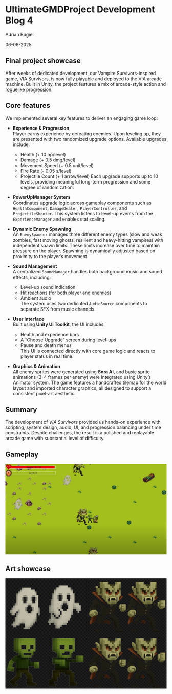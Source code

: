 # UltimateGMDProject Development Blog 4

Adrian Bugiel

06-06-2025

## Final project showcase

After weeks of dedicated development, our Vampire Survivors-inspired game, VIA Survivors, is now fully playable and deployed to the VIA arcade machine. Built in Unity, the project features a mix of arcade-style action and roguelike progression.

## Core features

We implemented several key features to deliver an engaging game loop:

- **Experience & Progression**  
  Player earns experience by defeating enemies. Upon leveling up, they are presented with two randomized upgrade options. Available upgrades include:
  - Health (+ 10 hp/level)
  - Damage (+ 0.5 dmg/level)
  - Movement Speed (+ 0.5 unit/level)
  - Fire Rate (- 0.05 s/level)
  - Projectile Count  (+ 1 arrow/level)
  Each upgrade supports up to 10 levels, providing meaningful long-term progression and some degree of randomization.

- **PowerUpManager System**  
  Coordinates upgrade logic across gameplay components such as `HealthComponent`, `DamageDealer`, `PlayerController`, and `ProjectileShooter`. This system listens to level-up events from the `ExperienceManager` and enables stat scaling.

- **Dynamic Enemy Spawning**  
  An `EnemySpawner` manages three different enemy types (slow and weak zombies, fast moving ghosts, resilient and heavy-hitting vampires) with independent spawn limits. These limits increase over time to maintain pressure on the player. Spawning is dynamically adjusted based on proximity to the player’s movement.

- **Sound Management**  
  A centralized `SoundManager` handles both background music and sound effects, including:
  - Level-up sound indication
  - Hit reactions (for both player and enemies)
  - Ambient audio  
  The system uses two dedicated `AudioSource` components to separate SFX from music channels.

- **User Interface**  
  Built using **Unity UI Toolkit**, the UI includes:
  - Health and experience bars
  - A “Choose Upgrade” screen during level-ups
  - Pause and death menus  
  This UI is connected directly with core game logic and reacts to player status in real time.

- **Graphics & Animation**  
  All enemy sprites were generated using **Sora AI**, and basic sprite animations (3–4 frames per enemy) were integrated using Unity’s Animator system. The game features a handcrafted tilemap for the world layout and imported character graphics, all designed to support a consistent pixel-art aesthetic.


## Summary

The development of *VIA Survivors* provided us hands-on experience with scripting, system design, audio, UI, and progression balancing under time constraints. Despite challenges, the result is a polished and replayable arcade game with substantial level of difficulty.

## Gameplay

![Screenshot](images/Gameplay.png)

## Art showcase

![Enemies](images/Enemies.png)